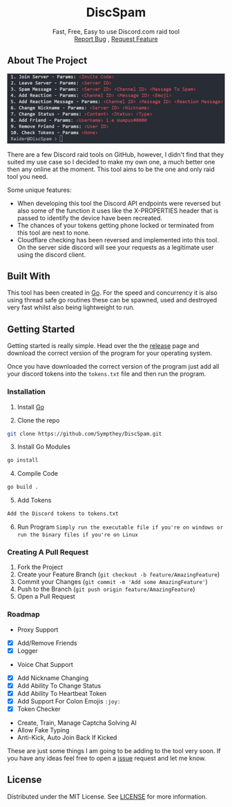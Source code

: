 <br/>
<p align="center">
  <h1 align="center">DiscSpam</h1>

  <p align="center">
    Fast, Free, Easy to use Discord.com raid tool
    <br/>
    <a href="https://github.com/Sympthey/DiscSpam/issues">Report Bug</a>
    ,
    <a href="https://github.com/Sympthey/DiscSpam/issues">Request Feature</a>
  </p>
</p>



## About The Project

![Screen Shot](images/screenshot.png)

There are a few Discord raid tools on GitHub, however, I didn't find that they suited my use case so I decided to make my own one, a much better one then any online at the moment. This tool aims to be the one and only raid tool you need.

Some unique features:
* When developing this tool the Discord API endpoints were reversed but also some of the function it uses like the X-PROPERTIES header that is passed to identify the device have been recreated.
* The chances of your tokens getting phone locked or terminated from this tool are next to none.
* Cloudflare checking has been reversed and implemented into this tool. On the server side discord will see your requests as a legitimate user using the discord client.

## Built With

This tool has been created in [Go](https://golang.org/). For the speed and concurrency it is also using thread safe go routines these can be spawned, used and destroyed very fast whilst also being lightweight to run.

## Getting Started

Getting started is really simple. Head over the the [release](https://github.com/Sympthey/DiscSpam/releases) page and download the correct version of the program for your operating system. 

Once you have downloaded the correct version of the program just add all your discord tokens into the `tokens.txt` file and then run the program.

### Installation

1. Install [Go](https://golang.org/)

2. Clone the repo
```sh
git clone https://github.com/Sympthey/DiscSpam.git
```

3. Install Go Modules
```sh
go install
```

4. Compile Code
```sh
go build .
```

5. Add Tokens
```sh
Add the Discord tokens to tokens.txt
```

6. Run Program
`Simply run the executable file if you're on windows or run the binary files if you're on Linux`

### Creating A Pull Request

1. Fork the Project
2. Create your Feature Branch (`git checkout -b feature/AmazingFeature`)
3. Commit your Changes (`git commit -m 'Add some AmazingFeature'`)
4. Push to the Branch (`git push origin feature/AmazingFeature`)
5. Open a Pull Request

### Roadmap
- Proxy Support
- [x] Add/Remove Friends
- [x] Logger
- Voice Chat Support
- [x] Add Nickname Changing
- [x] Add Ability To Change Status
- [x] Add Ability To Heartbeat Token
- [x] Add Support For Colon Emojis `:joy:`
- [x] Token Checker
- Create, Train, Manage Captcha Solving AI
- Allow Fake Typing
- Anti-Kick, Auto Join Back If Kicked


These are just some things I am going to be adding to the tool very soon. If you have any ideas feel free to open a [issue](https://github.com/Sympthey/DiscSpam/issues) request and let me know.
    

## License

Distributed under the MIT License. See [LICENSE](https://github.com/Sympthey/DiscSpam/blob/main/LICENSE) for more information.
